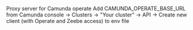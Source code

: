 Proxy server for Camunda operate
Add CAMUNDA_OPERATE_BASE_URL from Camunda console -> Clusters -> "Your cluster" -> API -> Create new client (with Operate and Zeebe access) to env file
